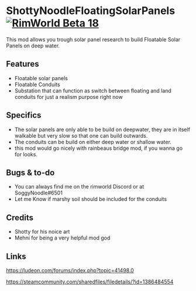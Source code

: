# ShottyNoodleFloatingSolarPanels [![RimWorld Beta 18](https://img.shields.io/badge/RimWorld-Beta%2018-brightgreen.svg)](http://rimworldgame.com/)

This mod allows you trough solar panel research to build Floatable Solar Panels on deep water.

## Features

- Floatable solar panels
- Floatable Conduits
- Substation that can function as switch between floating and land conduits for just a realism purpose right now

## Specifics

- The solar panels are only able to be build on deepwater, they are in itself walkable but very slow so that one can build outwards.
- The conduits can be build on either deep water or shallow water.
- this mod would go nicely with rainbeaus bridge mod, if you wanna go for looks.

## Bugs & to-do
- You can always find me on the rimworld Discord or at SoggyNoodle#6501
- Let me Know if marshy soil should be included for the conduits

## Credits

- Shotty for his noice art
- Mehni for being a very helpful mod god


## Links
https://ludeon.com/forums/index.php?topic=41498.0

https://steamcommunity.com/sharedfiles/filedetails/?id=1386484554
